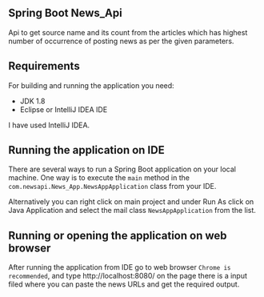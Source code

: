## Spring Boot News_Api
Api to get source name and its count from the articles which has highest number of occurrence of posting news as per the given parameters.

## Requirements

For building and running the application you need:

- JDK 1.8
- Eclipse or IntelliJ IDEA IDE

I have used IntelliJ IDEA.

## Running the application on IDE

There are several ways to run a Spring Boot application on your local machine. One way is to execute the `main` method in the `com.newsapi.News_App.NewsAppApplication` class from your IDE.

Alternatively you can right click on main project and under Run As click on Java Application and select the mail class `NewsAppApplication` from the list.

## Running or opening the application on web browser

After running the application from IDE go to web browser `Chrome is recommended`, and type http://localhost:8080/
on the page there is a input filed where you can paste the news URLs and get the required output.
